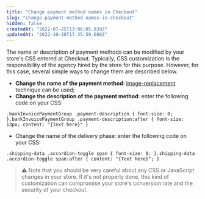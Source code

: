 ```yaml
---
title: "Change payment method names in Checkout"
slug: "change-payment-method-names-in-checkout"
hidden: false
createdAt: "2022-07-25T13:06:05.839Z"
updatedAt: "2022-10-20T17:35:59.686Z"
---
```

The name or description of payment methods can be modified by your store's CSS entered at Checkout. Typically, CSS customization is the responsibility of the agency hired by the store for this purpose. However, for this case, several simple ways to change them are described below.

- **Change the name of the payment method**: [image-replacement](http://css-tricks.com/css-image-replacement/) technique can be used;
- **Change the description of the payment method**: enter the following code on your CSS:

`.bankInvoicePaymentGroup .payment-description { font-size: 0; }.bankInvoicePaymentGroup .payment-description:after { font-size: 13px; content: "{Text here}" }`

- Change the name of the delivery phase: enter the following code on your CSS:

`.shipping-data .accordion-toggle span { font-size: 0: }.shipping-data .accordion-toggle span:after { content: "{Text here}"; }`

>⚠️ Note that you should be very careful about any CSS or JavaScript changes in your store. If it's not properly done, this kind of customization can compromise your store's conversion rate and the security of your checkout.
